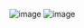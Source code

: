 ![image](https://github.com/htzxd/formularioExplorer/assets/166336496/a63fd50d-b440-4cd0-97d7-b3dc47c66c68)
![image](https://github.com/htzxd/formularioExplorer/assets/166336496/050a9bf1-528e-440e-b3a5-14eeea7c0142)
